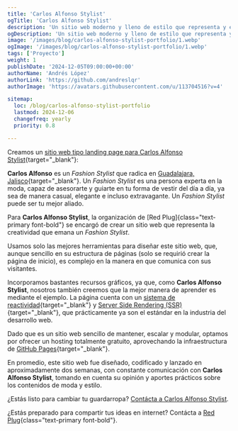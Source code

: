 ```yaml
---
title: 'Carlos Alfonso Stylist'
ogTitle: 'Carlos Alfonso Stylist'
description: 'Un sitio web moderno y lleno de estilo que representa y enseña lo mejor del buen vestir'
ogDescription: 'Un sitio web moderno y lleno de estilo que representa y enseña lo mejor del buen vestir'
image: '/images/blog/carlos-alfonso-stylist-portfolio/1.webp'
ogImage: '/images/blog/carlos-alfonso-stylist-portfolio/1.webp'
tags: ['Proyecto']
weight: 1
publishDate: '2024-12-05T09:00:00+00:00'
authorName: 'Andrés López'
authorLink: 'https://github.com/andreslqr'
authorImage: 'https://avatars.githubusercontent.com/u/113704516?v=4'

sitemap:
  loc: /blog/carlos-alfonso-stylist-portfolio
  lastmod: 2024-12-06
  changefreq: yearly
  priority: 0.8

--- 
```


Creamos un [sitio web tipo landing page para Carlos Alfonso Stylist](https://carlos-alfonso-stylist.redplug.com.mx/){target="_blank"}:

**Carlos Alfonso** es un *Fashion Stylist* que radica en [Guadalajara, Jalisco](https://maps.app.goo.gl/27aWKaX4XvbALC4L8){target="_blank"}. Un *Fashion Stylist* es una persona experta en la moda, capaz de asesorarte y guiarte en tu forma de vestir del día a día, ya sea de manera casual, elegante e incluso extravagante. Un *Fashion Stylist* puede ser tu mejor aliado.

Para **Carlos Alfonso Stylist**, la organización de [Red Plug]{class="text-primary font-bold"} se encargó de crear un sitio web que representa la creatividad que emana un *Fashion Stylist*.

Usamos solo las mejores herramientas para diseñar este sitio web, que, aunque sencillo en su estructura de páginas (solo se requirió crear la página de inicio), es complejo en la manera en que comunica con sus visitantes.

Incorporamos bastantes recursos gráficos, ya que, como **Carlos Alfonso Stylist**, nosotros también creemos que la mejor manera de aprender es mediante el ejemplo. La página cuenta con un [sistema de reactividad](https://jonmircha.com/reactividad-javascript){target="_blank"} y [Server Side Rendering (SSR)](https://medium.com/@dgongoragamboa/qu%C3%A9-es-ssr-y-csr-una-simple-explicaci%C3%B3n-8ea0821da619){target="_blank"}, que prácticamente ya son el estándar en la industria del desarrollo web.

Dado que es un sitio web sencillo de mantener, escalar y modular, optamos por ofrecer un hosting totalmente gratuito, aprovechando la infraestructura de [GitHub Pages](https://pages.github.com/){target="_blank"}.

En promedio, este sitio web fue diseñado, codificado y lanzado en aproximadamente dos semanas, con constante comunicación con **Carlos Alfonso Stylist**, tomando en cuenta su opinión y aportes prácticos sobre los contenidos de moda y estilo.

¿Estás listo para cambiar tu guardarropa? [Contácta a Carlos Alfonso Stylist](https://carlos-alfonso-stylist.redplug.com.mx/#contact).

¿Estás preparado para compartir tus ideas en internet? Contácta a [Red Plug](/#contact){class="text-primary font-bold"}.
